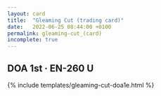 ```yaml
---
layout: card
title:  "Gleaming Cut (trading card)"
date:   2022-06-25 08:44:00 +0100
permalink: gleaming-cut_(card)
incomplete: true
---
```


## DOA 1st &middot; EN-260 U

{% include templates/gleaming-cut-doa1e.html %}
